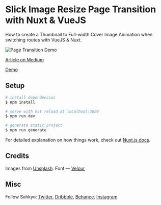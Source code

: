 # Slick Image Resize Page Transition with Nuxt & VueJS

How to create a Thumbnail to Full-width Cover Image Animation when switching routes with VueJS & Nuxt.

![Page Transition Demo](https://sahkyo.s3.eu-west-3.amazonaws.com/Page_Transition_Capture.png)

[Article on Medium](https://link.medium.com/Zl1yg9KfVab)

[Demo](https://nuxt-transition.netlify.app/)


## Setup

```bash
# install dependencies
$ npm install

# serve with hot reload at localhost:3000
$ npm run dev

# generate static project
$ npm run generate
```

For detailed explanation on how things work, check out [Nuxt.js docs](https://nuxtjs.org).

## Credits

Images from [Unsplash](https://unsplash.com).
Font — [Velour](https://www.myfonts.com/fonts/silktype/velour/)

## Misc

Follow Sahkyo: [Twitter](http://www.twitter.com/sahkyovision), [Dribbble](http://www.dribbble.com/sahkyo), [Behance](https://github.com/sahkyovision), [Instagram](https://www.instagram.com/sahkyovision)
